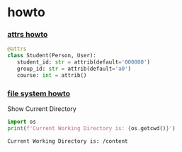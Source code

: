 # howto

### [attrs howto](https://github.com/cyr1z/howto/blob/main/attrs_.ipynb)
   ``` python
   @attrs
   class Student(Person, User):
      student_id: str = attrib(default='000000')
      group_id: str = attrib(default='a0')
      course: int = attrib()
   ```


### [file system howto](https://github.com/cyr1z/howto/blob/main/File_System_Operation_Basics.ipynb) 


Show Current Directory

   ``` python
   import os
   print(f'Current Working Directory is: {os.getcwd()}')
   ```
   ```
   Current Working Directory is: /content
   ```



[Deploy Django project to Ubuntu instance]: https://github.com/cyr1z/howto/blob/main/deploy_django_to_google_cloud.md



